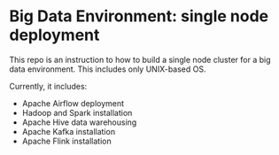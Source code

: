 # Big Data Environment: single node deployment

This repo is an instruction to how to build a single node cluster for a big data environment. This includes only UNIX-based OS.

Currently, it includes:
* Apache Airflow deployment
* Hadoop and Spark installation
* Apache Hive data warehousing
* Apache Kafka installation
* Apache Flink installation

